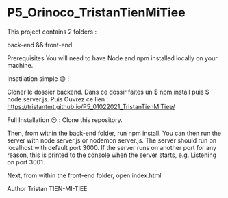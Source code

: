 # P5_Orinoco_TristanTienMiTiee

This project contains 2 folders :

back-end && front-end

Prerequisites You will need to have Node and npm installed locally on your machine.

Insatllation simple :blush: :

Cloner le dossier backend. Dans ce dossir faites un $ npm install puis $ node server.js.
Puis
Ouvrez ce lien : https://tristantmt.github.io/P5_01022021_TristanTienMiTiee/


Full Installation :unamused: : Clone this repository.

Then, from within the back-end folder, run npm install. You can then run the server with node server.js or nodemon server.js. The server should run on localhost with default port 3000. If the server runs on another port for any reason, this is printed to the console when the server starts, e.g. Listening on port 3001.

Next, from within the front-end folder, open index.html

Author Tristan TIEN-MI-TIEE
